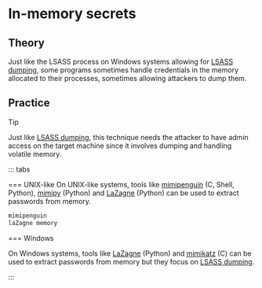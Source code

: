 # In-memory secrets

## Theory

Just like the LSASS process on Windows systems allowing for [LSASS dumping](lsass.md), some programs sometimes handle credentials in the memory allocated to their processes, sometimes allowing attackers to dump them.

## Practice

> [!TIP]
> Just like [LSASS dumping](lsass.md), this technique needs the attacker to have admin access on the target machine since it involves dumping and handling volatile memory.

::: tabs

=== UNIX-like
On UNIX-like systems, tools like [mimipenguin](https://github.com/huntergregal/mimipenguin) (C, Shell, Python), [mimipy](https://github.com/n1nj4sec/mimipy) (Python) and [LaZagne](https://github.com/AlessandroZ/LaZagne) (Python) can be used to extract passwords from memory.

```bash
mimipenguin
laZagne memory
```
=== Windows

On Windows systems, tools like [LaZagne](https://github.com/AlessandroZ/LaZagne) (Python) and [mimikatz](https://github.com/gentilkiwi/mimikatz) (C) can be used to extract passwords from memory but they focus on [LSASS dumping](lsass.md).

:::